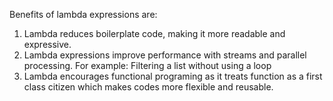 Benefits of lambda expressions are:
1.	Lambda reduces boilerplate code, making it more readable and expressive.
2.	Lambda expressions improve performance with streams and parallel processing. For example: 
    Filtering a list without using a loop
3.	Lambda encourages functional programing as it treats function as a first class citizen which makes codes more flexible and
    reusable.
